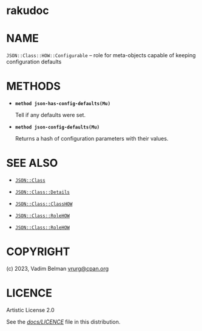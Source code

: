 # rakudoc

# NAME

`JSON::Class::HOW::Configurable` – role for meta-objects capable of keeping configuration defaults

# METHODS

  - **`method json-has-config-defaults(Mu)`**
    
    Tell if any defaults were set.

  - **`method json-config-defaults(Mu)`**
    
    Returns a hash of configuration parameters with their values.

# SEE ALSO

  - [`JSON::Class`](../../Class.md)

  - [`JSON::Class::Details`](../Details.md)

  - [`JSON::Class::ClassHOW`](../ClassHOW.md)

  - [`JSON::Class::RoleHOW`](../RoleHOW.md)

  - [`JSON::Class::RoleHOW`](../RoleHOW.md)

# COPYRIGHT

(c) 2023, Vadim Belman <vrurg@cpan.org>

# LICENCE

Artistic License 2.0

See the [*docs/LICENCE*](../../../../LICENCE) file in this distribution.
